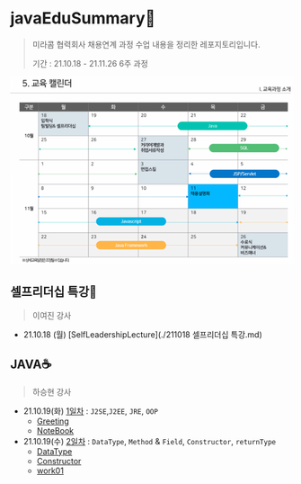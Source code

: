 # javaEduSummary📝

> 미라콤 협력회사 채용연계 과정 수업 내용을 정리한 레포지토리입니다.
>
> 기간 : 21.10.18 - 21.11.26 6주 과정

![과정커리큘럼](./image/README-01.png)

## 셀프리더십 특강🤝

> 이여진 강사

* 21.10.18 (월) [SelfLeadershipLecture](./211018 셀프리더십 특강.md)

## JAVA☕

> 하승현 강사

* 21.10.19(화) [1일차](./211019JAVA1일차.md) : `J2SE`,`J2EE`, `JRE`, `OOP`
  * [Greeting](./miracom_edu/javaWorkspace/java01_Greeting)
  * [NoteBook](./miracom_edu/javaWorkspace/java02_NoteBook)
* 21.10.19(수) [2일차](./211020JAVA2일차.md) : `DataType`, `Method` & `Field`, `Constructor`, `returnType`
  * [DataType](./miracom_edu/javaWorkspace/java03_DataType)
  * [Constructor](./miracom_edu/javaWorkspace/java04_Constructor)
  * [work01](./miracom_edu/javaWorkspace/work01)

